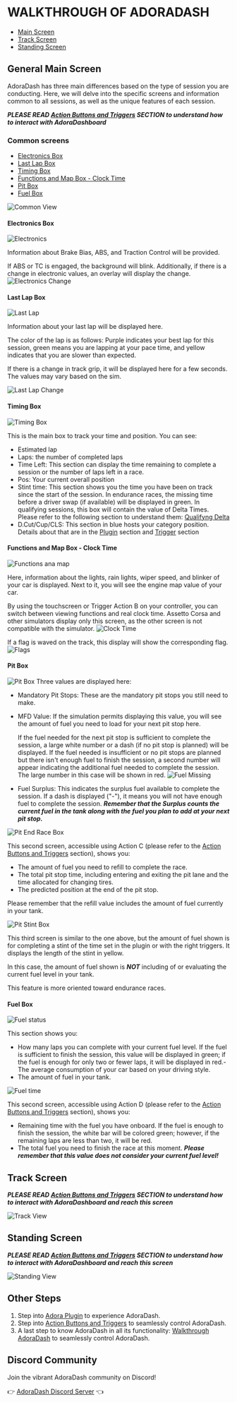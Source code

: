 # WALKTHROUGH OF ADORADASH
- [Main Screen](#general-main-screen)
- [Track Screen](#track-screen)
- [Standing Screen](#standing-screen)

## General Main Screen
AdoraDash has three main differences based on the type of session you are conducting. Here, we will delve into the specific screens and information common to all sessions, as well as the unique features of each session.

***PLEASE READ [Action Buttons and Triggers](triggers.md) SECTION to understand how to interact with AdoraDashboard***

### Common screens
- [Electronics Box](#electronics-box)
- [Last Lap Box](#last-lap-box)
- [Timing Box](#timing-box)
- [Functions and Map Box - Clock Time](#functions-and-map-box---clock-time)
- [Pit Box](#pit-box)
- [Fuel Box](#fuel-box)

![Common View](/src/images/docs/walkthrough/common.jpg)

#### Electronics Box
![Electronics](/src/images/docs/walkthrough/electronics.jpg)

Information about Brake Bias, ABS, and Traction Control will be provided.

If ABS or TC is engaged, the background will blink. Additionally, if there is a change in electronic values, an overlay will display the change.
![Electronics Change](/src/images/docs/walkthrough/electronics_change.jpg)

#### Last Lap Box
![Last Lap](/src/images/docs/walkthrough/lastlap.jpg)

Information about your last lap will be displayed here. 

The color of the lap is as follows: Purple indicates your best lap for this session, green means you are lapping at your pace time, and yellow indicates that you are slower than expected.

If there is a change in track grip, it will be displayed here for a few seconds.
The values may vary based on the sim.

![Last Lap Change](/src/images/docs/walkthrough/lastlap_change.jpg)

#### Timing Box
![Timing Box](/src/images/docs/walkthrough/timing.jpg)

This is the main box to track your time and position. You can see:

- Estimated lap
- Laps: the number of completed laps
- Time Left: This section can display the time remaining to complete a session or the number of laps left in a race.
- Pos: Your current overall position
- Stint time: This section shows you the time you have been on track since the start of the session. In endurance races, the missing time before a driver swap (if available) will be displayed in green. In qualifying sessions, this box will contain the value of Delta Times. Please refer to the following section to understand them: [Qualifyng Delta](https://github.com/Butzy79/adora-dash/blob/dev/doc/triggers.md#qualifyng-delta) 
- D.Cut/Cup/CLS: This section in blue hosts your category position. Details about that are in the [Plugin](plugin.md#standing-style) section and [Trigger](trigger.md#change-standing-type) section 
#### Functions and Map Box - Clock Time
![Functions ana map](/src/images/docs/walkthrough/functions.jpg)

Here, information about the lights, rain lights, wiper speed, and blinker of your car is displayed. Next to it, you will see the engine map value of your car.

By using the touchscreen or Trigger Action B on your controller, you can switch between viewing functions and real clock time.
Assetto Corsa and other simulators display only this screen, as the other screen is not compatible with the simulator.
![Clock Time](/src/images/docs/walkthrough/clock_time.jpg)

If a flag is waved on the track, this display will show the corresponding flag.
![Flags](/src/images/docs/walkthrough/functions_change.jpg)

#### Pit Box
![Pit Box](/src/images/docs/walkthrough/pit.jpg)
Three values are displayed here:

- Mandatory Pit Stops: These are the mandatory pit stops you still need to make.
- MFD Value: If the simulation permits displaying this value, you will see the amount of fuel you need to load for your next pit stop here.

  If the fuel needed for the next pit stop is sufficient to complete the session, a large white number or a dash (if no pit stop is planned) will be displayed.
  If the fuel needed is insufficient or no pit stops are planned but there isn't enough fuel to finish the session, a second number will appear indicating the additional fuel needed to complete the session. The large number in this case will be shown in red.
  ![Fuel Missing](/src/images/docs/walkthrough/pit_missing.jpg)
- Fuel Surplus: This indicates the surplus fuel available to complete the session. If a dash is displayed ("-"), it means you will not have enough fuel to complete the session. ***Remember that the Surplus counts the current fuel in the tank along with the fuel you plan to add at your next pit stop.***

![Pit End Race Box](/src/images/docs/walkthrough/pit_finish.jpg)

This second screen, accessible using Action C (please refer to the [Action Buttons and Triggers](triggers.md) section), shows you:

- The amount of fuel you need to refill to complete the race.
- The total pit stop time, including entering and exiting the pit lane and the time allocated for changing tires.
- The predicted position at the end of the pit stop.

Please remember that the refill value includes the amount of fuel currently in your tank.

![Pit Stint Box](/src/images/docs/walkthrough/pit_stint.jpg)

This third screen is similar to the one above, but the amount of fuel shown is for completing a stint of the time set in the plugin or with the right triggers.
It displays the length of the stint in yellow.

In this case, the amount of fuel shown is ***NOT*** including of or evaluating the current fuel level in your tank.

This feature is more oriented toward endurance races.

#### Fuel Box
![Fuel status](/src/images/docs/walkthrough/fuel.jpg)

This section shows you:
- How many laps you can complete with your current fuel level. If the fuel is sufficient to finish the session, this value will be displayed in green; if the fuel is enough for only two or fewer laps, it will be displayed in red.- The average consumption of your car based on your driving style.
- The amount of fuel in your tank.

![Fuel time](/src/images/docs/walkthrough/fuel_finish.jpg)

This second screen, accessible using Action D (please refer to the [Action Buttons and Triggers](triggers.md) section), shows you:

- Remaining time with the fuel you have onboard. If the fuel is enough to finish the session, the white bar will be colored green; however, if the remaining laps are less than two, it will be red.
- The total fuel you need to finish the race at this moment. ***Please remember that this value does not consider your current fuel level!***

## Track Screen
***PLEASE READ [Action Buttons and Triggers](triggers.md) SECTION to understand how to interact with AdoraDashboard and reach this screen***

![Track View](/src/images/docs/walkthrough/track_screen.jpg)

## Standing Screen
***PLEASE READ [Action Buttons and Triggers](triggers.md) SECTION to understand how to interact with AdoraDashboard and reach this screen***

![Standing View](/src/images/docs/walkthrough/standing_screen.jpg)

## Other Steps
1. Step into [Adora Plugin](plugin.md) to experience AdoraDash.
2. Step into [Action Buttons and Triggers](triggers.md) to seamlessly control AdoraDash.
3. A last step to know AdoraDash in all its functionality: [Walkthrough AdoraDash](walkthrough.md) to seamlessly control AdoraDash.


## Discord Community
Join the vibrant AdoraDash community on Discord!

👉 [AdoraDash Discord Server](https://discord.gg/2yNzuRc62S) 👈
